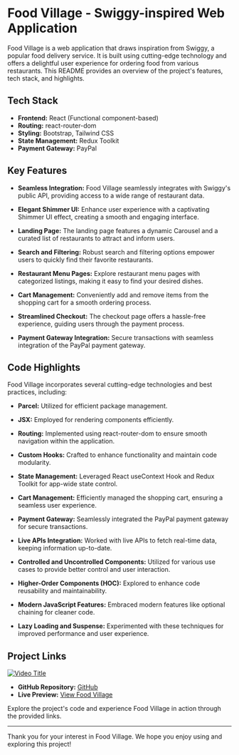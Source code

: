# Food Village - Swiggy-inspired Web Application

Food Village is a web application that draws inspiration from Swiggy, a popular food delivery service. It is built using cutting-edge technology and offers a delightful user experience for ordering food from various restaurants. This README provides an overview of the project's features, tech stack, and highlights.

## Tech Stack

- **Frontend:** React (Functional component-based)
- **Routing:** react-router-dom
- **Styling:** Bootstrap, Tailwind CSS
- **State Management:** Redux Toolkit
- **Payment Gateway:** PayPal

## Key Features

- **Seamless Integration:** Food Village seamlessly integrates with Swiggy's public API, providing access to a wide range of restaurant data.

- **Elegant Shimmer UI:** Enhance user experience with a captivating Shimmer UI effect, creating a smooth and engaging interface.

- **Landing Page:** The landing page features a dynamic Carousel and a curated list of restaurants to attract and inform users.

- **Search and Filtering:** Robust search and filtering options empower users to quickly find their favorite restaurants.

- **Restaurant Menu Pages:** Explore restaurant menu pages with categorized listings, making it easy to find your desired dishes.

- **Cart Management:** Conveniently add and remove items from the shopping cart for a smooth ordering process.

- **Streamlined Checkout:** The checkout page offers a hassle-free experience, guiding users through the payment process.

- **Payment Gateway Integration:** Secure transactions with seamless integration of the PayPal payment gateway.

## Code Highlights

Food Village incorporates several cutting-edge technologies and best practices, including:

- **Parcel:** Utilized for efficient package management.

- **JSX:** Employed for rendering components efficiently.

- **Routing:** Implemented using react-router-dom to ensure smooth navigation within the application.

- **Custom Hooks:** Crafted to enhance functionality and maintain code modularity.

- **State Management:** Leveraged React useContext Hook and Redux Toolkit for app-wide state control.

- **Cart Management:** Efficiently managed the shopping cart, ensuring a seamless user experience.

- **Payment Gateway:** Seamlessly integrated the PayPal payment gateway for secure transactions.

- **Live APIs Integration:** Worked with live APIs to fetch real-time data, keeping information up-to-date.

- **Controlled and Uncontrolled Components:** Utilized for various use cases to provide better control and user interaction.

- **Higher-Order Components (HOC):** Explored to enhance code reusability and maintainability.

- **Modern JavaScript Features:** Embraced modern features like optional chaining for cleaner code.

- **Lazy Loading and Suspense:** Experimented with these techniques for improved performance and user experience.

## Project Links

[![Video Title](https://drive.google.com/uc?export=view&id=1VD_0r9Ilf3lVZPWR7aEFSO74F53lP-pd)](https://www.youtube.com/watch?v=Rvl4T9cqTHE)

- **GitHub Repository:** [GitHub](https://github.com/RakeshBudhlakoti/Food-App-React-Redux)
- **Live Preview:** [View Food Village](https://rbk-food-app.vercel.app/)

Explore the project's code and experience Food Village in action through the provided links.

---

Thank you for your interest in Food Village. We hope you enjoy using and exploring this project!
